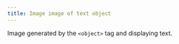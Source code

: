 ```yaml
---
title: Image image of text object
---
```


Image generated by the `<object>` tag and displaying text.
